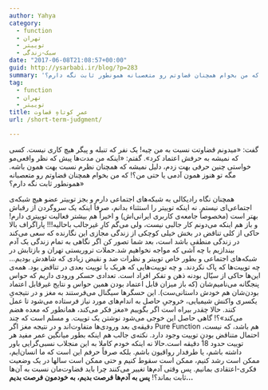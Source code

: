 ```yaml
---
author: Yahya
category:
  - function
  - تهران
  - توییتر
  - سبک-زندگی
date: "2017-06-08T21:08:57+00:00"
guid: http://ysarbabi.ir/blog/?p=283
summary: 'گفت:‌ «میدونم قضاوتت نسبت به من چیه! یک نفر که تنبله و پیگر هیچ کاری نیست. کسی که نمیشه به حرفش اعتماد کرد». گفتم: «اینکه من مدت‌ها پیش که نظر واقعی‌مو خواستی چنین حرفی بهت زدم، دلیل نمیشه که همچنان نظرم نسبت بهت همون باشه. مگه تو هنوز همون آدمی یا حتی من؟! که من بخوام همچنان قضاوتم رو متعصبانه همونطور ثابت نگه دارم؟»'
tag:
  - function
  - تهران
  - توییتر
title: عمرِ کوتاهِ قضاوت
url: /short-term-judgment/

---
```

گفت:‌ «میدونم قضاوتت نسبت به من چیه! یک نفر که تنبله و پیگر هیچ کاری نیست. کسی که نمیشه به حرفش اعتماد کرد». گفتم: «اینکه من مدت‌ها پیش که نظر واقعی‌مو خواستی چنین حرفی بهت زدم، دلیل نمیشه که همچنان نظرم نسبت بهت همون باشه. مگه تو هنوز همون آدمی یا حتی من؟! که من بخوام همچنان قضاوتم رو متعصبانه همونطور ثابت نگه دارم؟»

همچنان نگاه رادیکالی به شبکه‌های اجتماعی دارم و بجز توییتر عضو هیچ شبکه‌ی اجتماعی‌ای نیستم. نه اینکه توییتر را استثناء بدانم، صرفاً اینکه یک سروگردن از رقباش بهتر است (مخصوصاً جامعه‌ی کاربری ایرانی‌اش) و اخیراً هم بیشتر فعالیت توییتری دارم! و باز هم اینکه می‌دونم کار جالبی نیست، ولی می‌گم کارِ غیرجالب باحالیه!!! پاراگراف بالا حاکی از کلی تناقض در بخش خیلی کوچکی از زندگی مجازی این نگارنده که سعی می‌کند در زندگی منطقی باشد است، بعد شما تصور کن اگر نگاهی به تمام زندگی یک آدم بیندازیم با چه آشی که مواجه نخواهیم شد.حملات تروریستی تهران و بازتابش در شبکه‌های اجتماعی و بطور خاص توییتر و نظرات ضد و نقیض زیادی که شاهدش بودیم... چه توییت‌ها که پاک نکردند. و چه توییت‌هایی که هریک با توییت بعدی در تناقض بود. همه‌ی این‌ها حاکی از سیّال بودنه ذهن و تفکر افراد است. تعدادی حسکر ورودی داریم که حواس پنجگانه می‌نامیم‌شان (که باز میزان قابل اعتماد بودن همین حواس و نتایج غیرقابل اعتماد بودن‌شان هم خودش داستانی‌ست). این حسگرها سیگنال می‌فرستند به مغز و در نتیجه‌یِ یکسری واکنش شیمیایی، خروجیِ حاصل به اندام‌های مورد نیاز فرستاده می‌شود تا عمل کنند. حالا چقدر بیراه است اگر بگوییم «مغز فکر می‌کند، همانطور که معده هضم می‌کند»؟! گاهی حاصل این خوجی می‌شود نوشتن یک توییت. و مسلم است که چند دقیقه‌ی بعد ورودی‌ها متفاوت‌اند و در نتیجه مغز اگر Pure Function هم باشد، که نیست، احتمال متناقض بودنِ توییت وجود دارد. نکته‌ی جالب هم اینکه بطور میانگین عمر مفید هر توییت حدود 18 دقیقه است.حالا نه اینکه خودم کاملا به این منجلاب نسبی‌گرایی باور داشته باشم، یا طرفدار رواقیون باشم. بلکه صرفاً حرفم این است که ما انسان‌ایم، ممکن است رشد کنیم، ممکن است سقوط کنیم و حتی ممکن است سالها در یک وضعیت فکری-اعتقادی بمانیم. پس وقتی آدم‌ها تغییر می‌کنند چرا باید قضاوت‌مان نسبت به آن‌ها ثابت بماند؟! **پس به آدم‌ها فرصت بدیم، به خودمون فرصت بدیم...**
